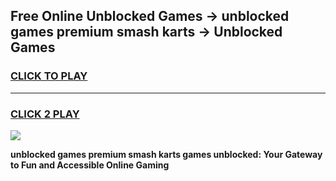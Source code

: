 
## Free Online Unblocked Games → unblocked games premium smash karts → Unblocked Games
<h3>
<a href="https://premium.freeplayer.one?title=unblocked_games_premium_smash_karts&ref=21F">CLICK TO PLAY</a></h3>
<hr>

<h3>
<a href="https://premium.freeplayer.one?title=unblocked_games_premium_smash_karts&ref=21F">CLICK 2 PLAY</a>
  
</h3>

<a href="https://premium.freeplayer.one?title=unblocked_games_premium_smash_karts&ref=21F/"><img src="https://clearcache.store/games.png"></a>


**unblocked games premium smash karts games unblocked: Your Gateway to Fun and Accessible Online Gaming**
